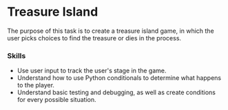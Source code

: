 # Treasure Island
The purpose of this task is to create a treasure island game, in which the user picks choices to find the treasure or dies in the process.

### Skills
- Use user input to track the user's stage in the game.
- Understand how to use Python conditionals to determine what happens to the player.
- Understand basic testing and debugging, as well as create conditions for every possible situation.

